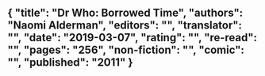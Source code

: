 {
 "title": "Dr Who: Borrowed Time",
 "authors": "Naomi Alderman",
 "editors": "",
 "translator": "",
 "date": "2019-03-07",
 "rating": "",
 "re-read": "",
 "pages": "256",
 "non-fiction": "",
 "comic": "",
 "published": "2011"
}
---

